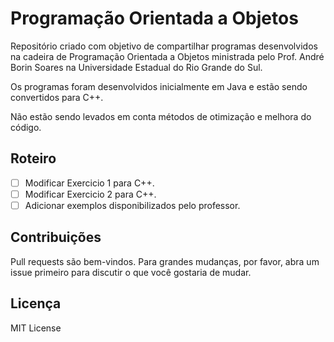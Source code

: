 # Programação Orientada a Objetos

Repositório criado com objetivo de compartilhar programas desenvolvidos na cadeira de Programação Orientada a Objetos ministrada pelo Prof. André Borin Soares na Universidade Estadual do Rio Grande do Sul.

Os programas foram desenvolvidos inicialmente em Java e estão sendo convertidos para C++.

Não estão sendo levados em conta métodos de otimização e melhora do código.

## Roteiro

- [ ] Modificar Exercicio 1 para C++.
- [ ] Modificar Exercicio 2 para C++.
- [ ] Adicionar exemplos disponibilizados pelo professor.

## Contribuições
Pull requests são bem-vindos. Para grandes mudanças, por favor, abra um issue primeiro para discutir o que você gostaria de mudar.

## Licença
MIT License
